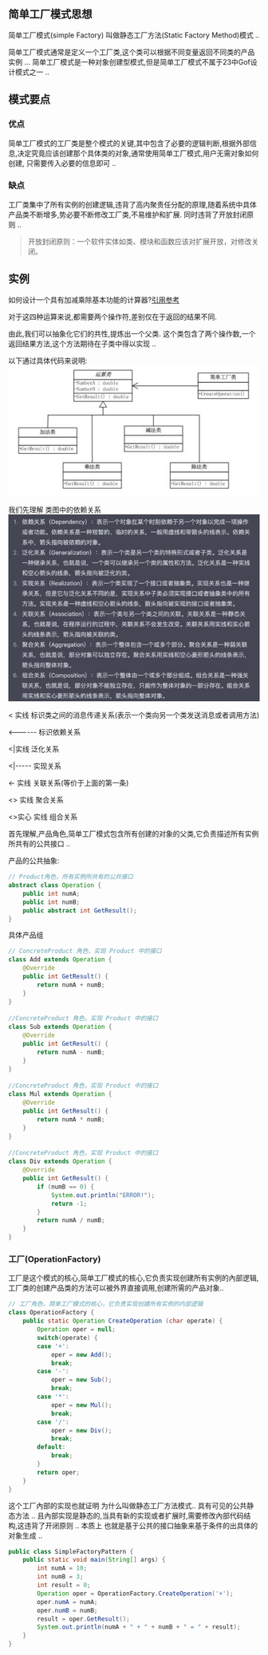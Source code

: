 ## 简单工厂模式思想
简单工厂模式(simple Factory) 叫做静态工厂方法(Static Factory Method)模式 ..

简单工厂模式通常是定义一个工厂类,这个类可以根据不同变量返回不同类的产品实例 ...
简单工厂模式是一种对象创建型模式,但是简单工厂模式不属于23中Gof设计模式之一 ..

## 模式要点
### 优点
简单工厂模式的工厂类是整个模式的关键,其中包含了必要的逻辑判断,根据外部信息,决定究竟应该创建那个具体类的对象,通常使用简单工厂模式,用户无需对象如何创建,
只需要传入必要的信息即可 ..

### 缺点
工厂类集中了所有实例的创建逻辑,违背了高内聚责任分配的原理,随着系统中具体产品类不断增多,势必要不断修改工厂类,不易维护和扩展. 同时违背了开放封闭原则 ..
> 开放封闭原则：一个软件实体如类、模块和函数应该对扩展开放，对修改关闭。

## 实例
如何设计一个具有加减乘除基本功能的计算器?[引用参考](https://github.com/dunwu/blog/blob/master/source/_posts/03.%E8%AE%BE%E8%AE%A1/02.%E8%AE%BE%E8%AE%A1%E6%A8%A1%E5%BC%8F/01.%E7%AE%80%E5%8D%95%E5%B7%A5%E5%8E%82%E6%A8%A1%E5%BC%8F.md)

对于这四种运算来说,都需要两个操作符,差别仅在于返回的结果不同.

由此,我们可以抽象化它们的共性,提炼出一个父类. 这个类包含了两个操作数,一个返回结果方法,这个方法期待在子类中得以实现 ..

以下通过具体代码来说明:
![img.png](img.png)

我们先理解 类图中的依赖关系
![img_1.png](img_1.png)

< 实线 标识类之间的消息传递关系(表示一个类向另一个类发送消息或者调用方法)

<------ 标识依赖关系

<|实线 泛化关系

<|----- 实现关系

<- 实线 关联关系(等价于上面的第一条)

<> 实线 聚合关系

<>实心 实线 组合关系



首先理解,产品角色,简单工厂模式包含所有创建的对象的父类,它负责描述所有实例所共有的公共接口 ..

产品的公共抽象: 
```java
// Product角色，所有实例所共有的公共接口
abstract class Operation {
    public int numA;
    public int numB;
    public abstract int GetResult();
}
```
具体产品组
```java
// ConcreteProduct 角色，实现 Product 中的接口
class Add extends Operation {
    @Override
    public int GetResult() {
        return numA + numB;
    }
}

//ConcreteProduct 角色，实现 Product 中的接口
class Sub extends Operation {
    @Override
    public int GetResult() {
        return numA - numB;
    }
}

//ConcreteProduct 角色，实现 Product 中的接口
class Mul extends Operation {
    @Override
    public int GetResult() {
        return numA * numB;
    }
}

//ConcreteProduct 角色，实现 Product 中的接口
class Div extends Operation {
    @Override
    public int GetResult() {
        if (numB == 0) {
            System.out.println("ERROR!");
            return -1;
        }
        return numA / numB;
    }
}
```

### 工厂(OperationFactory)
工厂是这个模式的核心,简单工厂模式的核心,它负责实现创建所有实例的內部逻辑,工厂类的创建产品类的方法可以被外界直接调用,创建所需的产品对象..

```java
// 工厂角色，简单工厂模式的核心，它负责实现创建所有实例的内部逻辑
class OperationFactory {
    public static Operation CreateOperation (char operate) {
        Operation oper = null;
        switch(operate) {
        case '+':
            oper = new Add();
            break;
        case '-':
            oper = new Sub();
            break;
        case '*':
            oper = new Mul();
            break;
        case '/':
            oper = new Div();
            break;
        default:
            break;
        }
        return oper;
    }
}
```
这个工厂內部的实现也就证明 为什么叫做静态工厂方法模式.. 具有可见的公共静态方法 ..
且內部实现是静态的,当具有新的实现或者扩展时,需要修改內部代码结构,这违背了开闭原则 ..
本质上 也就是基于公共的接口抽象来基于条件的出具体的对象生成 ..
```java
public class SimpleFactoryPattern {
    public static void main(String[] args) {
        int numA = 10;
        int numB = 3;
        int result = 0;
        Operation oper = OperationFactory.CreateOperation('+');
        oper.numA = numA;
        oper.numB = numB;
        result = oper.GetResult();
        System.out.println(numA + " + " + numB + " = " + result);
    }
}
```
